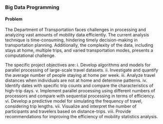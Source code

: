 ### Big Data Programming

#### Problem
The Department of Transportation faces challenges in processing and analyzing vast amounts of mobility data efficiently. The current analysis technique is time-consuming, hindering timely decision-making in transportation planning. Additionally, the complexity of the data, including stays at home, multiple trips, and varied transportation modes, presents a computational challenge.

The specific project objectives are:
i.	Develop algorithms and models for parallel processing of large-scale travel datasets.
ii.	Investigate and quantify the average number of people staying at home per week.
iii.	Analyze travel distances when individuals are not at home and determine patterns.
iv.	Identify dates with specific trip counts and compare the characteristics of high-trip days.
v.	Implement parallel processing using different numbers of processors and compare with sequential processing in terms of efficiency.
vi.	Develop a predictive model for simulating the frequency of travel, considering trip lengths.
vii.	Visualize and interpret the number of participants and travelers based on distance-trips.
viii.	Provide recommendations for improving the efficiency of mobility statistics analysis.

